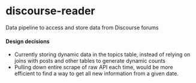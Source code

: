 # discourse-reader
Data pipeline to access and store data from Discourse forums

#### Design decisions

- Currently storing dynamic data in the topics table, instead of relying on joins with posts and other tables to generate dynamic counts
- Pulling down entire scrape of raw API each time, would be more efficient to find a way to get all new information from a given date.
